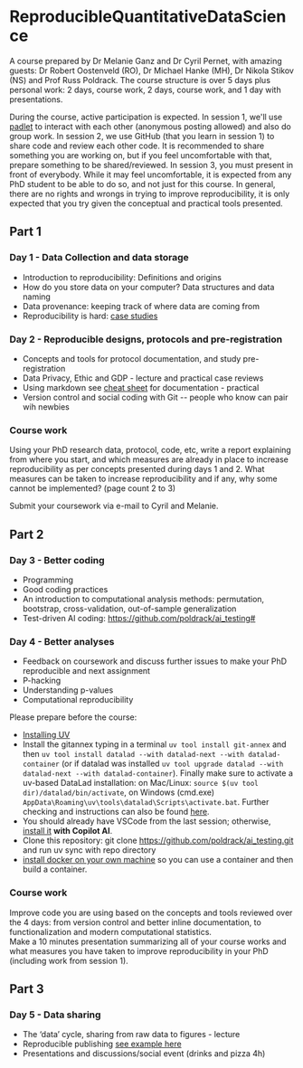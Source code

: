 # ReproducibleQuantitativeDataScience

A course prepared by Dr Melanie Ganz and Dr Cyril Pernet, with amazing guests: Dr Robert Oostenveld (RO), Dr Michael Hanke (MH), Dr Nikola Stikov (NS) and Prof Russ Poldrack. The course structure is over 5 days plus personal work: 2 days, course work, 2 days, course work, and 1 day with presentations.

During the course, active participation is expected. In session 1, we'll use [padlet](https://padlet.com/dashboard) to interact with each other (anonymous posting allowed) and also do group work. In session 2, we use GitHub (that you learn in session 1) to share code and review each other code. It is recommended to share something you are working on, but if you feel uncomfortable with that, prepare something to be shared/reviewed. In session 3, you must present in front of everybody. While it may feel uncomfortable, it is expected from any PhD student to be able to do so, and not just for this course. In general, there are no rights and wrongs in trying to improve reproducibility, it is only expected that you try given the conceptual and practical tools presented.

## Part 1

### Day 1 - Data Collection and data storage

- Introduction to reproducibility: Definitions and origins  
- How do you store data on your computer? Data structures and data naming  
- Data provenance: keeping track of where data are coming from  
- Reproducibility is hard: [case studies](http://www.practicereproducibleresearch.org/core-chapters/4-casestudies.html)

### Day 2 - Reproducible designs, protocols and pre-registration

- Concepts and tools for protocol documentation, and study pre-registration
- Data Privacy, Ethic and GDP - lecture and practical case reviews 
- Using markdown see [cheat sheet](https://www.markdownguide.org/cheat-sheet/) for documentation - practical  
- Version control and social coding with Git -- people who know can pair wih newbies

### Course work

Using your PhD research data, protocol, code, etc, write a report explaining from where you start, and which measures are already in place to increase reproducibility as per concepts presented during days 1 and 2. What measures can be taken to increase reproducibility and if any, why some cannot be implemented? (page count 2 to 3)

Submit your coursework via e-mail to Cyril and Melanie.

## Part 2

### Day 3 - Better coding 

- Programming
- Good coding practices
- An introduction to computational analysis methods: permutation, bootstrap, cross-validation, out-of-sample generalization
- Test-driven AI coding: https://github.com/poldrack/ai_testing#

### Day 4 - Better analyses 

- Feedback on coursework and discuss further issues to make your PhD reproducible and next assignment
- P-hacking
- Understanding p-values 
- Computational reproducibility

Please prepare before the course:
- [Installing UV](https://docs.astral.sh/uv/getting-started/installation/#installation-methods) 
- Install the gitannex typing in a terminal ``uv tool install git-annex`` and then ``uv tool install datalad --with datalad-next --with datalad-container`` (or if datalad was installed ``uv tool upgrade datalad --with datalad-next --with datalad-container``). Finally make sure to activate a uv-based DataLad installation: on Mac/Linux: ``source $(uv tool dir)/datalad/bin/activate``, on Windows (cmd.exe) ``AppData\Roaming\uv\tools\datalad\Scripts\activate.bat``. Further checking and instructions can also be found [here](https://slides.edu.datalad.org/modules/installation.html#/).
- You should already have VSCode from the last session; otherwise, [install it](https://code.visualstudio.com/docs/copilot/setup) **with Copilot AI**.
- Clone this repository: git clone https://github.com/poldrack/ai_testing.git and run uv sync with repo directory
- [install docker on your own machine](https://docs.docker.com/engine/install/) so you can use a container and then build a container.


### Course work 

Improve code you are using based on the concepts and tools reviewed over the 4 days: from version control and better inline documentation, to functionalization and modern computational statistics.  
Make a 10 minutes presentation summarizing all of your course works and what measures you have taken to improve reproducibility in your PhD (including work from session 1). 

## Part 3

### Day 5 - Data sharing 

- The ‘data’ cycle, sharing from raw data to figures - lecture  
- Reproducible publishing [see example here](https://preprint.neurolibre.org/10.55458/neurolibre.00014/) 
- Presentations and discussions/social event (drinks and pizza 4h)
